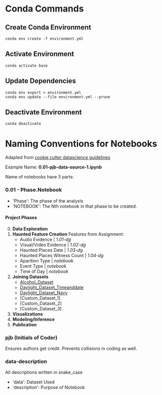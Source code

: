 # Conda Commands

## Create Conda Environment
    conda env create -f environment.yml

## Activate Environment
    conda activate base

## Update Dependencies
    conda env export > environment.yml
    conda env update --file environment.yml --prune

## Deactivate Environment
    conda deactivate


# Naming Conventions for Notebooks
Adapted from [cookie cutter datascience guidelines](https://cookiecutter-data-science.drivendata.org/using-the-template/)

Example Name: **0.01-pjb-data-source-1.ipynb**

Name of notebooks have 3 parts:


### 0.01 - Phase.Notebook
- 'Phase':  The phase of the analysis
- 'NOTEBOOK': The Nth notebook in that phase to be created.

#### **Project Phases**
0. **Data Exploration**
1. **Haunted Feature Creation**
    Features from Assignment:
    - Audio Evidence | *1.01-dg*
    - Visual/Video Evidence | *1.02-dg*
    - Haunted Places Date | *1.03-dg*
    - Haunted Places Witness Count | *1.04-dg*
    - Aparition Type | *notebook*
    - Event Type | *notebook*
    - Time of Day | *notebook*
2. **Joining Datasets**
    - [Alcohol_Dataset](https://drugabusestatistics.org/alcohol-abuse-statistics/)
    - [Daylight_Dataset_Timeanddate](https://www.timeanddate.com/astronomy/usa) 
    - [Daylight_Dataset_Navy](https://aa.usno.navy.mil/data/Dur_OneYear)
    - [Custom_Dataset_1]
    - [Custom_Dataset_2]
    - [Custom_Dataset_3]
3. **Visualizations**
4. **Modeling/Inference**
5. **Publication**

### **pjb** (Initials of Coder)
Ensures authors get credit. Prevents collisions in coding as well.

### **data-description**
All descriptions written in snake_case
- 'data': Dataset Used
- 'description': Purpose of Notebook
